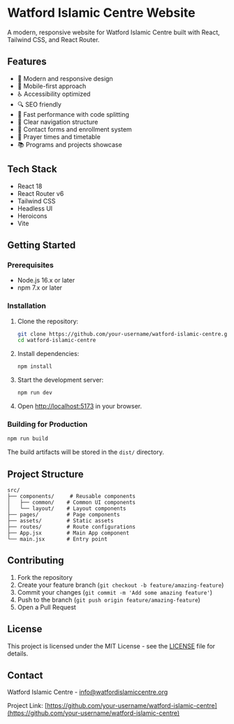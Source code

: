 # Watford Islamic Centre Website

A modern, responsive website for Watford Islamic Centre built with React, Tailwind CSS, and React Router.

## Features

- 🎨 Modern and responsive design
- 📱 Mobile-first approach
- ♿ Accessibility optimized
- 🔍 SEO friendly
- 🚀 Fast performance with code splitting
- 🎯 Clear navigation structure
- 📝 Contact forms and enrollment system
- 📅 Prayer times and timetable
- 📚 Programs and projects showcase

## Tech Stack

- React 18
- React Router v6
- Tailwind CSS
- Headless UI
- Heroicons
- Vite

## Getting Started

### Prerequisites

- Node.js 16.x or later
- npm 7.x or later

### Installation

1. Clone the repository:
   ```bash
   git clone https://github.com/your-username/watford-islamic-centre.git
   cd watford-islamic-centre
   ```

2. Install dependencies:
   ```bash
   npm install
   ```

3. Start the development server:
   ```bash
   npm run dev
   ```

4. Open [http://localhost:5173](http://localhost:5173) in your browser.

### Building for Production

```bash
npm run build
```

The build artifacts will be stored in the `dist/` directory.

## Project Structure

```
src/
├── components/     # Reusable components
│   ├── common/    # Common UI components
│   └── layout/    # Layout components
├── pages/         # Page components
├── assets/        # Static assets
├── routes/        # Route configurations
├── App.jsx        # Main App component
└── main.jsx       # Entry point
```

## Contributing

1. Fork the repository
2. Create your feature branch (`git checkout -b feature/amazing-feature`)
3. Commit your changes (`git commit -m 'Add some amazing feature'`)
4. Push to the branch (`git push origin feature/amazing-feature`)
5. Open a Pull Request

## License

This project is licensed under the MIT License - see the [LICENSE](LICENSE) file for details.

## Contact

Watford Islamic Centre - [info@watfordislamiccentre.org](mailto:info@watfordislamiccentre.org)

Project Link: [https://github.com/your-username/watford-islamic-centre](https://github.com/your-username/watford-islamic-centre) 